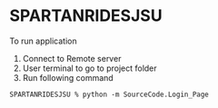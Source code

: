 # SPARTANRIDESJSU

To run application 
1. Connect to Remote server
2. User terminal to go to project folder
3. Run following command

````SPARTANRIDESJSU % python -m SourceCode.Login_Page````

